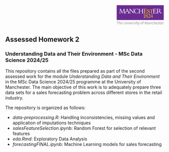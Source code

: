 <div align="right">
  <img src="./images/logo.png" alt="Lime Team Logo" width="150">
</div>

## Assessed Homework 2
### Understanding Data and Their Environment - MSc Data Science 2024/25

This repository contains all the files prepared as part of the second assessed work for the module *Understanding Data and Their Environment* in the MSc Data Science 2024/25 programme at the University of Manchester. The main objective of this work is to adequately prepare three data sets for a sales forecasting problem across different stores in the retail industry.

The repository is organized as follows:

- _data-preprocessing.R_: Handling inconsistencies, missing values and application of imputations techniques
- _salesFeatureSelection.ipynb_: Random Forest for selection of relevant features
- _eda.Rmd_: Exploratory Data Analysis
- _forecastingFINAL.ipynb_: Machine Learning models for sales forecasting

